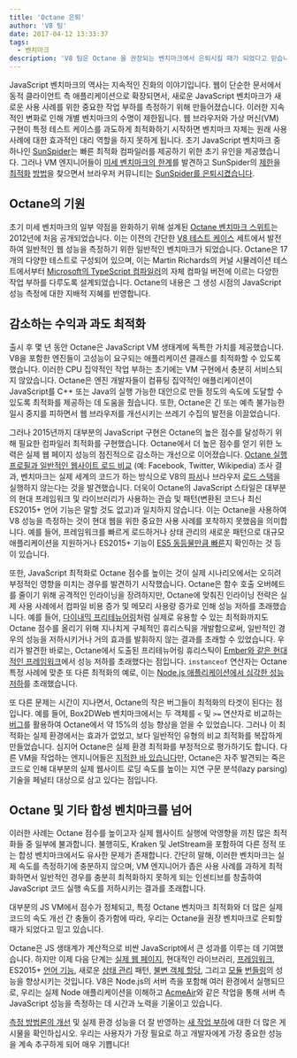 ```yaml
---
title: 'Octane 은퇴'
author: 'V8 팀'
date: 2017-04-12 13:33:37
tags:
  - 벤치마크
description: 'V8 팀은 Octane 을 권장되는 벤치마크에서 은퇴시킬 때가 되었다고 믿습니다.'
---
```

JavaScript 벤치마크의 역사는 지속적인 진화의 이야기입니다. 웹이 단순한 문서에서 동적 클라이언트 측 애플리케이션으로 확장되면서, 새로운 JavaScript 벤치마크가 새로운 사용 사례를 위한 중요한 작업 부하를 측정하기 위해 만들어졌습니다. 이러한 지속적인 변화로 인해 개별 벤치마크의 수명이 제한됩니다. 웹 브라우저와 가상 머신(VM) 구현이 특정 테스트 케이스를 과도하게 최적화하기 시작하면 벤치마크 자체는 원래 사용 사례에 대한 효과적인 대리 역할을 하지 못하게 됩니다. 초기 JavaScript 벤치마크 중 하나인 [SunSpider](https://webkit.org/perf/sunspider/sunspider.html)는 빠른 최적화 컴파일러를 제공하기 위한 초기 유인을 제공했습니다. 그러나 VM 엔지니어들이 [미세 벤치마크의 한계](https://blog.mozilla.org/nnethercote/2014/06/16/a-browser-benchmarking-manifesto/)를 발견하고 SunSpider의 [제한](https://bugs.webkit.org/show_bug.cgi?id=63864)을 [최적화](https://benediktmeurer.de/2016/12/16/the-truth-about-traditional-javascript-benchmarks/#the-notorious-sunspider-examples) [방법](https://bugzilla.mozilla.org/show_bug.cgi?id=787601)을 찾으면서 브라우저 커뮤니티는 [SunSpider를 은퇴시켰습니다](https://trac.webkit.org/changeset/187526/webkit).

<!--truncate-->
## Octane의 기원

초기 미세 벤치마크의 일부 약점을 완화하기 위해 설계된 [Octane 벤치마크 스위트](https://developers.google.com/octane/)는 2012년에 처음 공개되었습니다. 이는 이전의 간단한 [V8 테스트 케이스](http://www.netchain.com/Tools/v8/) 세트에서 발전하여 일반적인 웹 성능을 측정하기 위한 일반적인 벤치마크가 되었습니다. Octane은 17개의 다양한 테스트로 구성되어 있으며, 이는 Martin Richards의 커널 시뮬레이션 테스트에서부터 [Microsoft의 TypeScript 컴파일러](http://www.typescriptlang.org/)의 자체 컴파일 버전에 이르는 다양한 작업 부하를 다루도록 설계되었습니다. Octane의 내용은 그 생성 시점의 JavaScript 성능 측정에 대한 지배적 지혜를 반영합니다.

## 감소하는 수익과 과도 최적화

출시 후 몇 년 동안 Octane은 JavaScript VM 생태계에 독특한 가치를 제공했습니다. V8을 포함한 엔진들이 고성능이 요구되는 애플리케이션 클래스를 최적화할 수 있도록 했습니다. 이러한 CPU 집약적인 작업 부하는 초기에는 VM 구현에서 충분히 서비스되지 않았습니다. Octane은 엔진 개발자들이 컴퓨팅 집약적인 애플리케이션이 JavaScript를 C++ 또는 Java의 실행 가능한 대안으로 만들 정도의 속도에 도달할 수 있도록 최적화를 제공하는 데 도움을 줬습니다. 또한, Octane은 긴 또는 예측 불가능한 일시 중지를 피하면서 웹 브라우저를 개선시키는 쓰레기 수집의 발전을 이끌었습니다.

그러나 2015년까지 대부분의 JavaScript 구현은 Octane의 높은 점수를 달성하기 위해 필요한 컴파일러 최적화를 구현했습니다. Octane에서 더 높은 점수를 얻기 위한 노력은 실제 웹 페이지 성능의 점진적으로 감소하는 개선으로 이어졌습니다. [Octane 실행 프로필과 일반적인 웹사이트 로드 비교](/blog/real-world-performance) (예: Facebook, Twitter, Wikipedia) 조사 결과, 벤치마크는 실제 세계의 코드가 하는 방식으로 V8의 [파서](https://medium.com/dev-channel/javascript-start-up-performance-69200f43b201#.7v8b4jylg)나 브라우저 [로드 스택](https://medium.com/reloading/toward-sustainable-loading-4760957ee46f#.muk9kzxmb)을 실행하지 않는다는 것을 발견했습니다. 더욱이 Octane의 JavaScript 스타일은 대부분의 현대 프레임워크 및 라이브러리가 사용하는 관습 및 패턴(변환된 코드나 최신 ES2015+ 언어 기능은 말할 것도 없고)과 일치하지 않습니다. 이는 Octane을 사용하여 V8 성능을 측정하는 것이 현대 웹을 위한 중요한 사용 사례를 포착하지 못했음을 의미합니다. 예를 들어, 프레임워크를 빠르게 로드하거나 상태 관리의 새로운 패턴으로 대규모 애플리케이션을 지원하거나 ES2015+ 기능이 [ES5 동등물만큼 빠른](https://v8.dev/blog/performance-es2015)지 확인하는 것 등이 있습니다.

또한, JavaScript 최적화로 Octane 점수를 높이는 것이 실제 시나리오에서는 오히려 부정적인 영향을 미치는 경우를 발견하기 시작했습니다. Octane은 함수 호출 오버헤드를 줄이기 위해 공격적인 인라이닝을 장려하지만, Octane에 맞춰진 인라이닝 전략은 실제 사용 사례에서 컴파일 비용 증가 및 메모리 사용량 증가로 인해 성능 저하를 초래했습니다. 예를 들어, [다이내믹 프리테뉴어링](http://dl.acm.org/citation.cfm?id=2754181)처럼 실제로 유용할 수 있는 최적화까지도 Octane 점수를 올리기 위해 지나치게 구체적인 휴리스틱을 개발함으로써, 일반적인 경우의 성능을 저하시키거나 거의 효과를 발휘하지 않는 결과를 초래할 수 있었습니다. 우리가 발견한 바로는, Octane에서 도출된 프리테뉴어링 휴리스틱이 [Ember와 같은 현대적인 프레임워크](https://bugs.chromium.org/p/v8/issues/detail?id=3665)에서 성능 저하를 초래했다는 점입니다. `instanceof` 연산자는 Octane 특정 사례에 맞춘 또 다른 최적화의 예로, 이는 [Node.js 애플리케이션에서 심각한 성능 저하](https://github.com/nodejs/node/issues/9634)를 초래했습니다.

또 다른 문제는 시간이 지나면서, Octane의 작은 버그들이 최적화의 타겟이 된다는 점입니다. 예를 들어, Box2DWeb 벤치마크에서는 두 객체를 `<` 및 `>=` 연산자로 비교하는 [버그](http://crrev.com/1355113002)를 활용하여 Octane에서 약 15%의 성능 향상을 얻을 수 있었습니다. 그러나 이 최적화는 실제 환경에서는 효과가 없었고, 보다 일반적인 유형의 비교 최적화를 복잡하게 만들었습니다. 심지어 Octane은 실제 환경 최적화를 부정적으로 평가하기도 합니다. 다른 VM을 작업하는 엔지니어들은 [지적한 바 있습니다](https://bugzilla.mozilla.org/show_bug.cgi?id=1162272)만, Octane은 자주 발견되는 죽은 코드로 인해 대부분의 실제 웹사이트 로딩 속도를 높이는 지연 구문 분석(lazy parsing) 기술을 페널티 대상으로 삼고 있다는 점입니다.

## Octane 및 기타 합성 벤치마크를 넘어

이러한 사례는 Octane 점수를 높이고자 실제 웹사이트 실행에 악영향을 끼친 많은 최적화들 중 일부에 불과합니다. 불행히도, Kraken 및 JetStream을 포함하여 다른 정적 또는 합성 벤치마크에서도 유사한 문제가 존재합니다. 간단히 말해, 이러한 벤치마크는 실제 속도를 측정하기에 충분하지 않으며, VM 엔지니어가 좁은 사용 사례를 과하게 최적화하면서 일반적인 경우를 충분히 최적화하지 못하게 되는 인센티브를 창출하여 JavaScript 코드 실행 속도를 저하시키는 결과를 초래합니다.

대부분의 JS VM에서 점수가 정체되고, 특정 Octane 벤치마크 최적화와 더 많은 실제 코드의 속도 개선 간 충돌이 증가함에 따라, 우리는 Octane을 권장 벤치마크로 은퇴할 때가 되었다고 믿고 있습니다.

Octane은 JS 생태계가 계산적으로 비싼 JavaScript에서 큰 성과를 이루는 데 기여했습니다. 하지만 이제 다음 단계는 [실제 웹 페이지](/blog/real-world-performance), 현대적인 라이브러리, [프레임워크](http://stateofjs.com/2016/frontend/), ES2015+ [언어 기능](/blog/high-performance-es2015), 새로운 [상태 관리](http://redux.js.org/) 패턴, [불변 객체 할당](https://facebook.github.io/immutable-js/), 그리고 [모듈](https://webpack.github.io/) [번들링](http://browserify.org/)의 성능을 향상시키는 것입니다. V8은 Node.js의 서버 측을 포함해 여러 환경에서 실행되므로, 우리는 실제 Node 애플리케이션을 이해하고 [AcmeAir](https://github.com/acmeair/acmeair-nodejs)와 같은 작업을 통해 서버 측 JavaScript 성능을 측정하는 데 시간과 노력을 기울이고 있습니다.

[측정 방법론의 개선](/blog/real-world-performance) 및 실제 환경 성능을 더 잘 반영하는 [새 작업 부하](/blog/optimizing-v8-memory)에 대한 더 많은 게시물을 확인하십시오. 우리는 사용자가 가장 필요로 하고 개발자에게 가장 중요한 성능을 계속 추구하게 되어 매우 기쁩니다!

